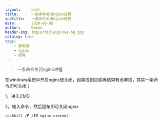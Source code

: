```yaml
---
layout:     post
title:      一条命令关闭nginx进程
subtitle:   一条命令关闭nginx进程
date:       2020-06-05
author:     Kason
header-img: img/articleBg/vue-bg.jpg
catalog: true
tags:
    - 服务器
    - nginx
    - 后端
---
```


>一条命令关闭nginx进程



在windows系统中开启nginx想关闭，如果找到进程再结束有点麻烦，其实一条命令即可关闭；


1，进入CMD


2，输入命令，然后回车即可关闭nginx
```
taskkill /F /IM nginx.exe>nul
```
